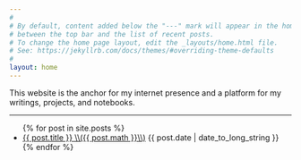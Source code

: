 ```yaml
---
#
# By default, content added below the "---" mark will appear in the home page
# between the top bar and the list of recent posts.
# To change the home page layout, edit the _layouts/home.html file.
# See: https://jekyllrb.com/docs/themes/#overriding-theme-defaults
#
layout: home
---
```


This website is the anchor for my internet presence and a platform for my writings, projects, and notebooks.

---

<ul class="spaced_list">
  {% for post in site.posts %}
    <li>
      <a href="{{ post.url }}">{{ post.title }} \\({{ post.math }}\\)</a> {{ post.date | date_to_long_string }}
    </li>
  {% endfor %}
</ul>